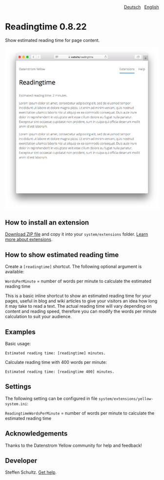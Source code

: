 <p align="right"><a href="README-de.md">Deutsch</a> &nbsp; <a href="README.md">English</a></p>

# Readingtime 0.8.22

Show estimated reading time for page content.

<p align="center"><img src="SCREENSHOT.png?raw=true" alt="Screenshot"></p>

## How to install an extension

[Download ZIP file](https://github.com/schulle4u/yellow-extensions-schulle4u/raw/main/downloads/readingtime.zip) and copy it into your `system/extensions` folder. [Learn more about extensions](https://github.com/annaesvensson/yellow-update).

## How to show estimated reading time

Create a `[readingtime]` shortcut. The following optional argument is available: 

`WordsPerMinute` = number of words per minute to calculate the estimated reading time  

This is a basic inline shortcut to show an estimated reading time for your pages, useful in blog and wiki articles to give your visitors an idea how long it may take to read a text. The actual reading time will vary depending on content and reading speed, therefore you can modify the words per minute calculation to suit your audience. 

## Examples

Basic usage: 

    Estimated reading time: [readingtime] minutes.

Calculate reading time with 400 words per minute:

    Estimated reading time: [readingtime 400] minutes.

## Settings

The following setting can be configured in file `system/extensions/yellow-system.ini`:

`ReadingtimeWordsPerMinute` = number of words per minute to calculate the estimated reading time  

## Acknowledgements

Thanks to the Datenstrom Yellow community for help and feedback!

## Developer

Steffen Schultz. [Get help](https://datenstrom.se/yellow/help/).
